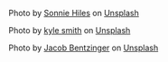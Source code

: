 Photo by <a href="https://unsplash.com/@sonniehiles?utm_source=unsplash&utm_medium=referral&utm_content=creditCopyText">Sonnie Hiles</a> on <a href="https://unsplash.com/?utm_source=unsplash&utm_medium=referral&utm_content=creditCopyText">Unsplash</a>

Photo by <a href="https://unsplash.com/@roller1?utm_source=unsplash&utm_medium=referral&utm_content=creditCopyText">kyle smith</a> on <a href="https://unsplash.com/?utm_source=unsplash&utm_medium=referral&utm_content=creditCopyText">Unsplash</a>

Photo by <a href="https://unsplash.com/@jacobbentzinger?utm_source=unsplash&utm_medium=referral&utm_content=creditCopyText">Jacob Bentzinger</a> on <a href="https://unsplash.com/?utm_source=unsplash&utm_medium=referral&utm_content=creditCopyText">Unsplash</a>
